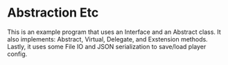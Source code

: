 # Abstraction Etc
This is an example program that uses an Interface and an Abstract class.
It also implements: Abstract, Virtual, Delegate, and Exstension methods.
Lastly, it uses some File IO and JSON serialization to save/load player config.
